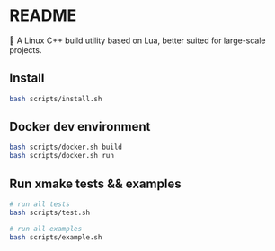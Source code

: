 # README

🌟 A Linux C++ build utility based on Lua, better suited for large-scale projects.

## Install

```bash
bash scripts/install.sh
```

## Docker dev environment

```bash
bash scripts/docker.sh build
bash scripts/docker.sh run
```

## Run xmake tests && examples

```bash
# run all tests
bash scripts/test.sh

# run all examples
bash scripts/example.sh
```
